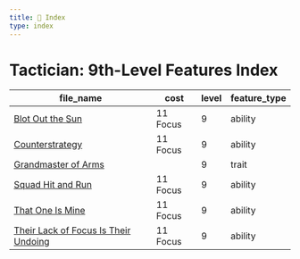```yaml
---
title: 📑 Index
type: index
---
```


# Tactician: 9th-Level Features Index

| file_name                                                                                   | cost     | level | feature_type |
| ------------------------------------------------------------------------------------------- | -------- | ----- | ------------ |
| [Blot Out the Sun](../Blot%20Out%20the%20Sun)                                               | 11 Focus | 9     | ability      |
| [Counterstrategy](../Counterstrategy)                                                       | 11 Focus | 9     | ability      |
| [Grandmaster of Arms](../Grandmaster%20of%20Arms)                                           |          | 9     | trait        |
| [Squad Hit and Run](../Squad%20Hit%20and%20Run)                                             | 11 Focus | 9     | ability      |
| [That One Is Mine](../That%20One%20Is%20Mine)                                               | 11 Focus | 9     | ability      |
| [Their Lack of Focus Is Their Undoing](../Their%20Lack%20of%20Focus%20Is%20Their%20Undoing) | 11 Focus | 9     | ability      |
